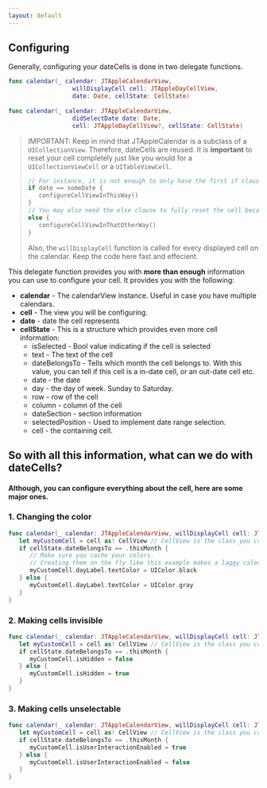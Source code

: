 ```yaml
---
layout: default
---
```


## Configuring
Generally, configuring your dateCells is done in two delegate functions.

```swift
func calendar(_ calendar: JTAppleCalendarView,
                  willDisplayCell cell: JTAppleDayCellView,
                  date: Date, cellState: CellState)
                  
func calendar(_ calendar: JTAppleCalendarView,
                  didSelectDate date: Date,
                  cell: JTAppleDayCellView?, cellState: CellState)
```

> IMPORTANT: Keep in mind that JTAppleCalendar is a subclass of a `UICollectionView`. Therefore, dateCells are reused. It is **important** to reset your cell completely just like you would for a `UICollectionViewCell` or a `UITableViewCell`.
> 
> ```swift
> // For instance, it is not enough to only have the first if clause:
> if date == someDate {
>    configureCellViewInThisWay()
> }
> // You may also need the else clause to fully reset the cell because cells are being reused.
> else {
>    configureCellViewInThatOtherWay()
> }
> ```
>
> Also, the `willDisplayCell` function is called for every displayed cell on the calendar. Keep the code here fast and effecient.

This delegate function provides you with **more than enough** information you can use to configure your cell. It provides you with the following:

* **calendar** - The calendarView instance. Useful in case you have multiple calendars.
* **cell** - The view you will be configuring.
* **date** - date the cell represents
* **cellState** - This is a structure which provides even more cell information:
  * isSelected - Bool value indicating if the cell is selected
  * text - The text of the cell
  * dateBelongsTo - Tells which month the cell belongs to. With this value, you can tell if this cell is a in-date cell, or an out-date cell etc.
  *  date - the date
  *  day - the day of week. Sunday to Saturday.
  *  row - row of the cell
  *  column - column of the cell
  *  dateSection - section information
  *  selectedPosition - Used to implement date range selection.
  *  cell - the containing cell.


## So with all this information, what can we do with dateCells?

#### Although, you can configure everything about the cell, here are some major ones.

### 1. Changing the color

```swift
func calendar(_ calendar: JTAppleCalendarView, willDisplayCell cell: JTAppleDayCellView, date: Date, cellState: CellState) {
   let myCustomCell = cell as! CellView // CellView is the class you created if you followed the Tutorial
   if cellState.dateBelongsTo == .thisMonth {
      // Make sure you cache your colors. 
      // Creating them on the fly like this example makes a laggy calendar
      myCustomCell.dayLabel.textColor = UIColor.black 
   } else {
      myCustomCell.dayLabel.textColor = UIColor.gray   
   }
}
```

### 2. Making cells invisible

```swift
func calendar(_ calendar: JTAppleCalendarView, willDisplayCell cell: JTAppleDayCellView, date: Date, cellState: CellState) {
   let myCustomCell = cell as! CellView // CellView is the class you created if you followed the Tutorial
   if cellState.dateBelongsTo == .thisMonth {
      myCustomCell.isHidden = false 
   } else {
      myCustomCell.isHidden = true  
   }
}
```

### 3. Making cells unselectable

```swift
func calendar(_ calendar: JTAppleCalendarView, willDisplayCell cell: JTAppleDayCellView, date: Date, cellState: CellState) {
   let myCustomCell = cell as! CellView // CellView is the class you created if you followed the Tutorial
   if cellState.dateBelongsTo == .thisMonth {
      myCustomCell.isUserInteractionEnabled = true 
   } else {
      myCustomCell.isUserInteractionEnabled = false  
   }
}
```

